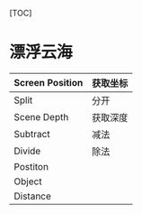 [TOC]

# 漂浮云海



| Screen Position | 获取坐标 |
| --------------- | -------- |
| Split           | 分开     |
| Scene Depth     | 获取深度 |
| Subtract        | 减法     |
| Divide          | 除法     |
| Postiton        |          |
| Object          |          |
| Distance        |          |

